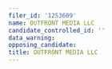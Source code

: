 ```yaml
---
filer_id: '1253609'
name: OUTFRONT MEDIA LLC
candidate_controlled_id: ''
data_warning: 
opposing_candidate: 
title: OUTFRONT MEDIA LLC
---
```

